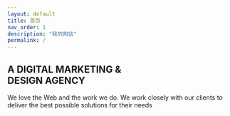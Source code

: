 ```yaml
---
layout: default
title: 首页
nav_order: 1
description: "我的网站"
permalink: /
---
```


<section id="slider">
  <div class="container">
    <div class="row">
      <div class="col-md-10 col-md-offset-2">
        <div class="block">
          <h1 class="animated fadeInUp">A DIGITAL MARKETING &#38; <br> DESIGN AGENCY</h1>
          <p class="animated fadeInUp">We love the Web and the work we do. We work closely with our clients to deliver the best possible solutions for their needs</p>
        </div>
      </div>
    </div>
  </div>
</section>